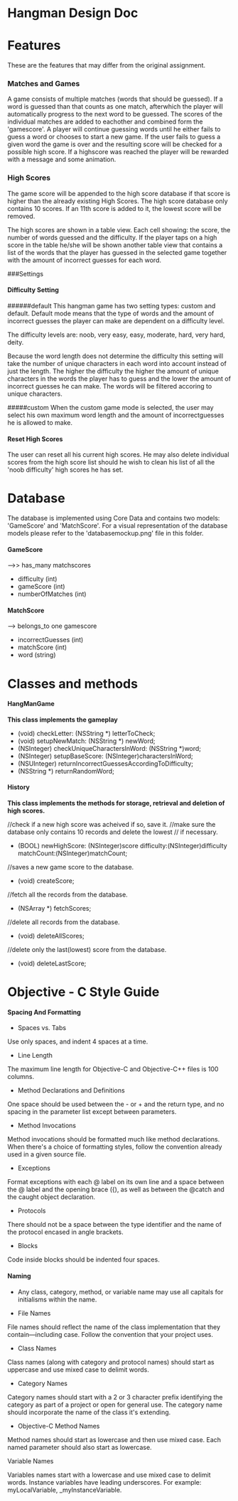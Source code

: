 Hangman Design Doc
===========


# Features 
These are the features that may differ from the original assignment.

### Matches and Games
A game consists of multiple matches (words that should be guessed). If a word is guessed than that counts as one match, afterwhich the player will automatically progress to the next word to be guessed. The scores of the individual matches are added to eachother and combined form the 'gamescore'. A player will continue guessing words until he either fails to guess a word or chooses to start a new game. If the user fails to guess a given word the game is over and the resulting score will be checked for a possible high score. If a highscore was reached the player will be rewarded with a message and some animation.

### High Scores
The game score will be appended to the high score database if that score is higher than the already existing High Scores.
The high score database only contains 10 scores. If an 11th score is added to it, the lowest score will be removed.

The high scores are shown in a table view. Each cell showing: the score, the number of words guessed and the difficulty. If the player taps on a high score in the table he/she will be shown another table view that contains a list of the words that the player has guessed in the selected game together with the amount of incorrect guesses for each word.

###Settings

#### Difficulty Setting

######default
This hangman game has two setting types: custom and default. Default mode means that the type of words and the amount of incorrect guesses the player can make are dependent on a difficulty level.

The difficulty levels are: noob, very easy, easy, moderate, hard, very hard, deity.

Because the word length does not determine the difficulty this setting will take the number of unique characters in each word into account instead of just the length.
The higher the difficulty the higher the amount of unique characters in the words the player has to guess and the lower the amount of incorrect guesses he can make.
The words will be filtered accoring to unique characters.

#####custom
When the custom game mode is selected, the user may select his own maximum word length and the amount of incorrectguesses he is allowed to make.

#### Reset High Scores
The user can reset all his current high scores. He may also delete individual scores from the high score list should he wish to clean his list of all the 'noob difficulty' high scores he has set.


Database
==========
The database is implemented using Core Data and contains two models: 'GameScore' and 'MatchScore'.
For a visual representation of the database models please refer to the 'databasemockup.png' file in this folder.

#### GameScore
-->> has_many matchscores

- difficulty  (int)
- gameScore     (int)
- numberOfMatches   (int)

#### MatchScore
--> belongs_to one gamescore

- incorrectGuesses (int)
- matchScore (int)
- word (string)



Classes and methods
========

#### HangManGame
**This class implements the gameplay**

- (void) checkLetter: (NSString *) letterToCheck;
- (void) setupNewMatch: (NSString *) newWord;
- (NSInteger) checkUniqueCharactersInWord: (NSString *)word;
- (NSInteger) setupBaseScore: (NSInteger)charactersInWord;
- (NSUInteger) returnIncorrectGuessesAccordingToDifficulty;
- (NSString *) returnRandomWord;

#### History
**This class implements the methods for storage, retrieval and deletion of high scores.**

//check if a new high score was acheived if so, save it.
//make sure the database only contains 10 records and delete the lowest
// if necessary.
- (BOOL) newHighScore: (NSInteger)score
          difficulty:(NSInteger)difficulty
          matchCount:(NSInteger)matchCount;

//saves a new game score to the database.
- (void) createScore;

//fetch all the records from the database.
- (NSArray *) fetchScores;

//delete all records from the database.
- (void) deleteAllScores;

//delete only the last(lowest) score from the database.
- (void) deleteLastScore;

Objective - C Style Guide 
========

#### Spacing And Formatting

- Spaces vs. Tabs

Use only spaces, and indent 4 spaces at a time.

- Line Length

The maximum line length for Objective-C and Objective-C++ files is 100 columns.

- Method Declarations and Definitions

One space should be used between the - or + and the return type, and no spacing in the parameter list except between parameters.

- Method Invocations

Method invocations should be formatted much like method declarations. When there's a choice of formatting styles, follow the convention already used in a given source file.

- Exceptions

Format exceptions with each @ label on its own line and a space between the @ label and the opening brace ({), as well as between the @catch and the caught object declaration.

- Protocols

There should not be a space between the type identifier and the name of the protocol encased in angle brackets.

- Blocks

Code inside blocks should be indented four spaces.

#### Naming

- Any class, category, method, or variable name may use all capitals for initialisms within the name.


- File Names

File names should reflect the name of the class implementation that they contain—including case. Follow the convention that your project uses. 

- Class Names

Class names (along with category and protocol names) should start as uppercase and use mixed case to delimit words.

- Category Names

Category names should start with a 2 or 3 character prefix identifying the category as part of a project or open for general use. The category name should incorporate the name of the class it's extending.

- Objective-C Method Names

Method names should start as lowercase and then use mixed case. Each named parameter should also start as lowercase.

Variable Names

Variables names start with a lowercase and use mixed case to delimit words. Instance variables have leading underscores. For example: myLocalVariable, _myInstanceVariable.



